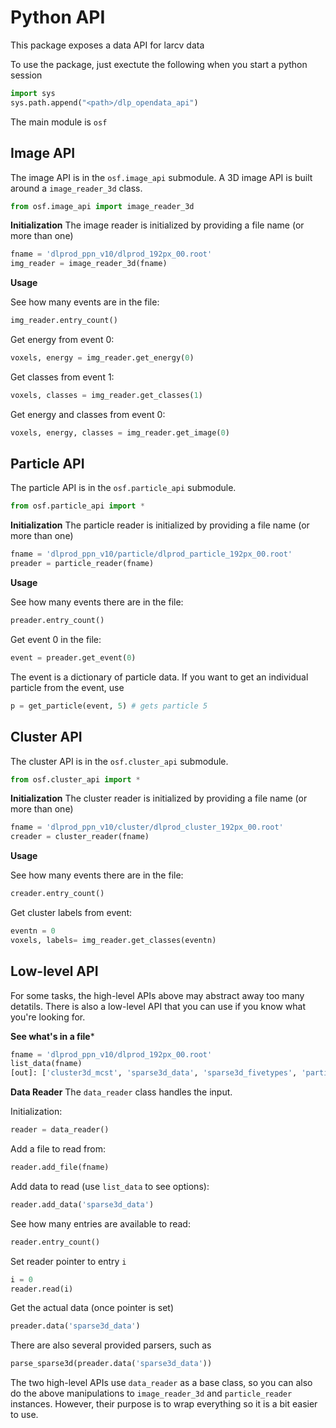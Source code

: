 # Python API

This package exposes a data API for larcv data

To use the package, just exectute the following when you start a python session
```python
import sys
sys.path.append("<path>/dlp_opendata_api")
```
The main module is `osf`

## Image API

The image API is in the `osf.image_api` submodule.  A 3D image API is built around a `image_reader_3d` class.
```python
from osf.image_api import image_reader_3d
```

**Initialization** The image reader is initialized by providing a file name (or more than one)
```python
fname = 'dlprod_ppn_v10/dlprod_192px_00.root'
img_reader = image_reader_3d(fname)
```

**Usage**

See how many events are in the file:
```python
img_reader.entry_count()
```

Get energy from event 0:
```python
voxels, energy = img_reader.get_energy(0)
```

Get classes from event 1:
```python
voxels, classes = img_reader.get_classes(1)
```

Get energy and classes from event 0:
```python
voxels, energy, classes = img_reader.get_image(0)
```


## Particle API

The particle API is in the `osf.particle_api` submodule.  
```python
from osf.particle_api import *
```

**Initialization** The particle reader is initialized by providing a file name (or more than one)
```python
fname = 'dlprod_ppn_v10/particle/dlprod_particle_192px_00.root'
preader = particle_reader(fname)
```

**Usage**

See how many events there are in the file:
```python
preader.entry_count()
```

Get event 0 in the file:
```python
event = preader.get_event(0)
```

The event is a dictionary of particle data.  If you want to get an individual particle from the event, use
```python
p = get_particle(event, 5) # gets particle 5
```

## Cluster API

The cluster API is in the `osf.cluster_api` submodule.  
```python
from osf.cluster_api import *
```

**Initialization** The cluster reader is initialized by providing a file name (or more than one)
```python
fname = 'dlprod_ppn_v10/cluster/dlprod_cluster_192px_00.root'
creader = cluster_reader(fname)
```

**Usage**

See how many events there are in the file:
```python
creader.entry_count()
```

Get cluster labels from event:
```python
eventn = 0
voxels, labels= img_reader.get_classes(eventn)
```


## Low-level API

For some tasks, the high-level APIs above may abstract away too many detatils.  There is also a low-level API that you can use if you know what you're looking for.

**See what's in a file*** 
```python
fname = 'dlprod_ppn_v10/dlprod_192px_00.root'
list_data(fname)
[out]: ['cluster3d_mcst', 'sparse3d_data', 'sparse3d_fivetypes', 'particle_mcst']
```

**Data Reader**
The `data_reader` class handles the input.

Initialization:
```python
reader = data_reader()
```
Add a file to read from:
```python
reader.add_file(fname)
```
Add data to read (use `list_data` to see options):
```python
reader.add_data('sparse3d_data')
```
See how many entries are available to read:
```python
reader.entry_count()
```
Set reader pointer to entry `i`
```python
i = 0
reader.read(i)
```
Get the actual data (once pointer is set)
```python
preader.data('sparse3d_data')
```
There are also several provided parsers, such as
```python
parse_sparse3d(preader.data('sparse3d_data'))
```

The two high-level APIs use `data_reader` as a base class, so you can also do the above manipulations to `image_reader_3d` and `particle_reader` instances.  However, their purpose is to wrap everything so it is a bit easier to use.

